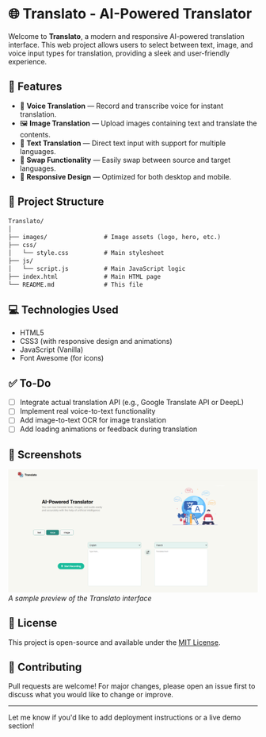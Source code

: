# 🌐 Translato - AI-Powered Translator

Welcome to **Translato**, a modern and responsive AI-powered translation interface. This web project allows users to select between text, image, and voice input types for translation, providing a sleek and user-friendly experience.

## 🚀 Features

* 🎤 **Voice Translation** — Record and transcribe voice for instant translation.
* 🖼️ **Image Translation** — Upload images containing text and translate the contents.
* 📝 **Text Translation** — Direct text input with support for multiple languages.
* 🔄 **Swap Functionality** — Easily swap between source and target languages.
* 📱 **Responsive Design** — Optimized for both desktop and mobile.

## 📂 Project Structure

```
Translato/
│
├── images/                # Image assets (logo, hero, etc.)
├── css/
│   └── style.css          # Main stylesheet
├── js/
│   └── script.js          # Main JavaScript logic
├── index.html             # Main HTML page
└── README.md              # This file
```

## 💻 Technologies Used

* HTML5
* CSS3 (with responsive design and animations)
* JavaScript (Vanilla)
* Font Awesome (for icons)


## ✅ To-Do

* [ ] Integrate actual translation API (e.g., Google Translate API or DeepL)
* [ ] Implement real voice-to-text functionality
* [ ] Add image-to-text OCR for image translation
* [ ] Add loading animations or feedback during translation

## 📸 Screenshots

![UI Preview](images/Preview1.png)
*A sample preview of the Translato interface*

## 📄 License

This project is open-source and available under the [MIT License](LICENSE).

## 🤝 Contributing

Pull requests are welcome! For major changes, please open an issue first to discuss what you would like to change or improve.

---

Let me know if you'd like to add deployment instructions or a live demo section!
